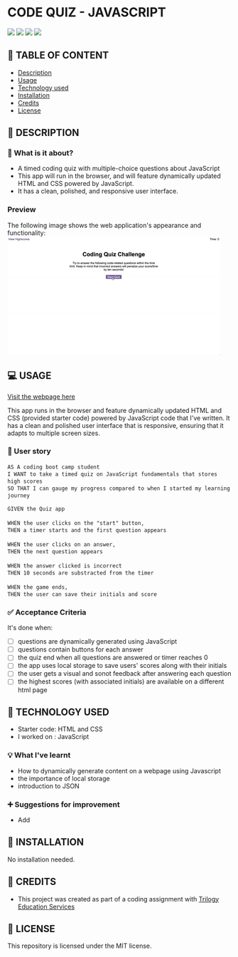 # CODE QUIZ - JAVASCRIPT

![](https://img.shields.io/badge/html-HTML5-orange?logo=html5)
![](https://img.shields.io/badge/css-CSS3-%231572B6?logo=css3)
![](https://img.shields.io/badge/JavaScript-grey?logo=javascript)
![](https://img.shields.io/github/license/senseilein/code-quiz-javascript)

## 🚩 TABLE OF CONTENT

- [Description](#-description)
- [Usage](#-usage)
- [Technology used](#-technology-used)
- [Installation](#-installation)
- [Credits](#-credits)
- [License](#-license)

## 📖 DESCRIPTION

### 🎯 What is it about?

- A timed coding quiz with multiple-choice questions about JavaScript
- This app will run in the browser, and will feature dynamically updated HTML and CSS powered by JavaScript.
- It has a clean, polished, and responsive user interface.

### Preview

The following image shows the web application's appearance and functionality:
![Javascript Quiz](./assets/images/08-web-apis-challenge-demo.gif)

## 💻 USAGE

[Visit the webpage here](https://senseilein.github.io/code-quiz-javascript)

This app runs in the browser and feature dynamically updated HTML and CSS (provided starter code) powered by JavaScript code that I've written. It has a clean and polished user interface that is responsive, ensuring that it adapts to multiple screen sizes.

### 💬 User story

```
AS A coding boot camp student
I WANT to take a timed quiz on JavaScript fundamentals that stores high scores
SO THAT I can gauge my progress compared to when I started my learning journey
```

```
GIVEN the Quiz app

WHEN the user clicks on the "start" button,
THEN a timer starts and the first question appears

WHEN the user clicks on an answer,
THEN the next question appears

WHEN the answer clicked is incorrect
THEN 10 seconds are substracted from the timer

WHEN the game ends,
THEN the user can save their initials and score

```

### ✅ Acceptance Criteria

It's done when:

- [ ] questions are dynamically generated using JavaScript
- [ ] questions contain buttons for each answer
- [ ] the quiz end when all questions are answered or timer reaches 0
- [ ] the app uses local storage to save users' scores along with their initials
- [ ] the user gets a visual and sonot feedback after answering each question
- [ ] the highest scores (with associated initials) are available on a different html page

## 🔧 TECHNOLOGY USED

- Starter code: HTML and CSS
- I worked on : JavaScript

### 💡 What I've learnt

- How to dynamically generate content on a webpage using Javascript
- the importance of local storage
- introduction to JSON

### ➕ Suggestions for improvement

- Add

## 🚀 INSTALLATION

No installation needed.

## 💬 CREDITS

- This project was created as part of a coding assignment with [Trilogy Education Services](https://skillsforlife.edx.org/?utm_source=govuk)

## 📜 LICENSE

This repository is licensed under the MIT license.
